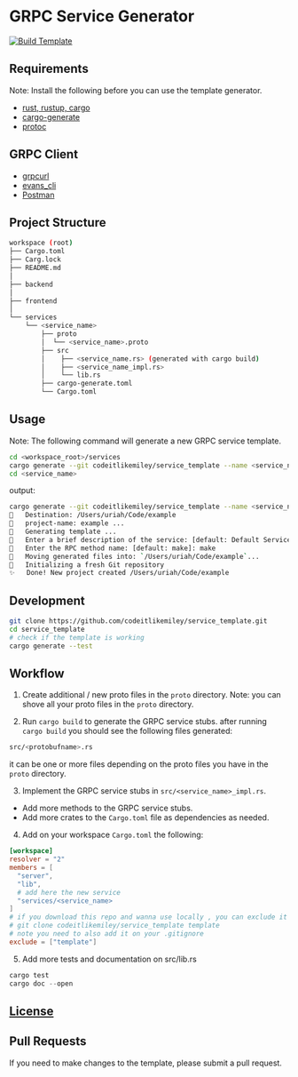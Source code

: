 # GRPC Service Generator

[![Build Template](https://github.com/codeitlikemiley/service_template/actions/workflows/build.yml/badge.svg)](https://github.com/codeitlikemiley/service_template/actions/workflows/build.yml)
## Requirements

Note: Install the following before you can use the template generator.

- [rust, rustup, cargo](https://www.rust-lang.org/tools/install)
- [cargo-generate](https://cargo-generate.github.io/cargo-generate/installation.html)
- [protoc](https://grpc.io/docs/protoc-installation/)

## GRPC Client

- [grpcurl](https://github.com/fullstorydev/grpcurl)
- [evans_cli](https://github.com/ktr0731/evans)
- [Postman](https://www.postman.com/downloads/)

## Project Structure

```sh
workspace (root)
├── Cargo.toml
├── Carg.lock
├── README.md
│
├── backend
│
├── frontend
│
└── services
    └── <service_name>
        ├── proto
        │  └── <service_name>.proto
        ├── src
        │    ├── <service_name.rs> (generated with cargo build)
        │    ├── <service_name_impl.rs>
        │    └── lib.rs
        ├── cargo-generate.toml
        └── Cargo.toml

```

## Usage

Note: The following command will generate a new GRPC service template.
```bash
cd <workspace_root>/services
cargo generate --git codeitlikemiley/service_template --name <service_name>
cd <service_name>
```

output:
```sh
cargo generate --git codeitlikemiley/service_template --name <service_name>
🔧   Destination: /Users/uriah/Code/example
🔧   project-name: example ...
🔧   Generating template ...
🤷   Enter a brief description of the service: [default: Default Service Description]: Default Service Description
🤷   Enter the RPC method name: [default: make]: make
🔧   Moving generated files into: `/Users/uriah/Code/example`...
🔧   Initializing a fresh Git repository
✨   Done! New project created /Users/uriah/Code/example
```

## Development

```bash
git clone https://github.com/codeitlikemiley/service_template.git
cd service_template
# check if the template is working
cargo generate --test
```

## Workflow

1. Create additional / new proto files in the `proto` directory.
Note: you can shove all your proto files in the `proto` directory.

2. Run `cargo build` to generate the GRPC service stubs.
after running `cargo build` you should see the following files generated:

```sh
src/<protobufname>.rs
```
it can be one or more files depending on the proto files you have in the `proto` directory.

3. Implement the GRPC service stubs in `src/<service_name>_impl.rs`.

- Add more methods to the GRPC service stubs.
- Add more crates to the `Cargo.toml` file as dependencies as needed.

4. Add on your workspace `Cargo.toml` the following:

```toml
[workspace]
resolver = "2"
members = [
  "server",
  "lib",
  # add here the new service
  "services/<service_name>
]
# if you download this repo and wanna use locally , you can exclude it on the workspace
# git clone codeitlikemiley/service_template template
# note you need to also add it on your .gitignore
exclude = ["template"]
```

5. Add more  tests and documentation on src/lib.rs

```rust
cargo test
cargo doc --open
```


## [License](LICENSE)

## Pull Requests

If you need to make changes to the template, please submit a pull request.
